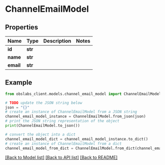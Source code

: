 # ChannelEmailModel


## Properties

Name | Type | Description | Notes
------------ | ------------- | ------------- | -------------
**id** | **str** |  | 
**name** | **str** |  | 
**email** | **str** |  | 

## Example

```python
from obslabs_client.models.channel_email_model import ChannelEmailModel

# TODO update the JSON string below
json = "{}"
# create an instance of ChannelEmailModel from a JSON string
channel_email_model_instance = ChannelEmailModel.from_json(json)
# print the JSON string representation of the object
print(ChannelEmailModel.to_json())

# convert the object into a dict
channel_email_model_dict = channel_email_model_instance.to_dict()
# create an instance of ChannelEmailModel from a dict
channel_email_model_from_dict = ChannelEmailModel.from_dict(channel_email_model_dict)
```
[[Back to Model list]](../README.md#documentation-for-models) [[Back to API list]](../README.md#documentation-for-api-endpoints) [[Back to README]](../README.md)


